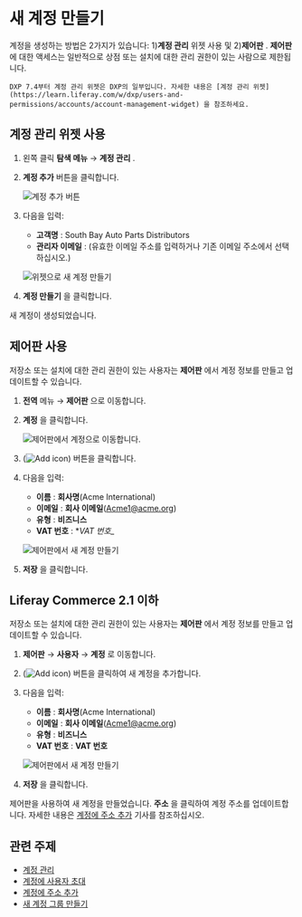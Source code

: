 # 새 계정 만들기

계정을 생성하는 방법은 2가지가 있습니다: 1)**계정 관리** 위젯 사용 및 2)**제어판** . **제어판** 에 대한 액세스는 일반적으로 상점 또는 설치에 대한 관리 권한이 있는 사람으로 제한됩니다.

```{important}
DXP 7.4부터 계정 관리 위젯은 DXP의 일부입니다. 자세한 내용은 [계정 관리 위젯](https://learn.liferay.com/w/dxp/users-and-permissions/accounts/account-management-widget) 을 참조하세요. 
```

## 계정 관리 위젯 사용

1. 왼쪽 클릭 **탐색 메뉴** → **계정 관리** .
1. **계정 추가** 버튼을 클릭합니다.

    ![계정 추가 버튼](./creating-a-new-account/images/01.png)

1. 다음을 입력:
    * **고객명** : South Bay Auto Parts Distributors
    * **관리자 이메일** : (유효한 이메일 주소를 입력하거나 기존 이메일 주소에서 선택하십시오.)

    ![위젯으로 새 계정 만들기](./creating-a-new-account/images/02.png)

1. **계정 만들기** 을 클릭합니다.

새 계정이 생성되었습니다.

## 제어판 사용

저장소 또는 설치에 대한 관리 권한이 있는 사용자는 **제어판** 에서 계정 정보를 만들고 업데이트할 수 있습니다.

1. **전역** 메뉴 → **제어판** 으로 이동합니다.
1. **계정** 을 클릭합니다.

    ![제어판에서 계정으로 이동합니다.](./creating-a-new-account/images/04.png)

1. (![Add icon](../../images/icon-add.png)) 버튼을 클릭합니다.
1. 다음을 입력:
    * **이름** : **회사명**(Acme International)
    * **이메일** : **회사 이메일**(Acme1@acme.org)
    * **유형** : **비즈니스**
    * **VAT 번호** : **VAT 번호_*

    ![제어판에서 새 계정 만들기](./creating-a-new-account/images/03.png)

1. **저장** 을 클릭합니다.

## Liferay Commerce 2.1 이하

저장소 또는 설치에 대한 관리 권한이 있는 사용자는 **제어판** 에서 계정 정보를 만들고 업데이트할 수 있습니다.

1. **제어판** → **사용자** → **계정** 로 이동합니다.
1. (![Add icon](../../images/icon-add.png)) 버튼을 클릭하여 새 계정을 추가합니다.
1. 다음을 입력:
    * **이름** : **회사명**(Acme International)
    * **이메일** : **회사 이메일**(Acme1@acme.org)
    * **유형** : **비즈니스**
    * **VAT 번호** : **VAT 번호**

    ![제어판에서 새 계정 만들기](./creating-a-new-account/images/03.png)

1. **저장** 을 클릭합니다.

제어판을 사용하여 새 계정을 만들었습니다. **주소** 을 클릭하여 계정 주소를 업데이트합니다. 자세한 내용은 [계정에 주소 추가](../account-management/adding-addresses-to-an-account.md#using-the-control-panel) 기사를 참조하십시오.

## 관련 주제

* [계정 관리](../account-management.md)
* [계정에 사용자 초대](./inviting-users-to-an-account.md)
* [계정에 주소 추가](./adding-addresses-to-an-account.md)
* [새 계정 그룹 만들기](./creating-a-new-account-group.md)
